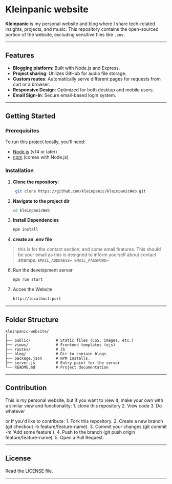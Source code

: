# Kleinpanic website

**Kleinpanic** is my personal website and blog where I share tech-related insights, projects, and music. This repository contains the open-sourced portion of the website, excluding sensitive files like `.env`.

---

## Features

- **Blogging platform**: Built with Node.js and Express.
- **Project sharing**: Utilizes GitHub for audio file storage.
- **Custom routes**: Automatically serve different pages for requests from curl or a browser.
- **Responsive Design**: Optimized for both desktop and mobile users.
- **Email Sign-In**: Secure email-based login system.

---

## Getting Started

### Prerequisites

To run this project locally, you'll need:

- [Node.js](https://nodejs.org/en/) (v14 or later)
- [npm](https://www.npmjs.com/) (comes with Node.js)

### Installation

1. **Clone the repository**:
   ```bash
    git clone https://github.com/kleinpanic/kleinpanicWeb.git 
    ```
2. **Navigate to the project dir**
    ```bash
    cd kleinpanicWeb
    ```
3. **Install Dependencies**
    ```bash
    npm install 
    ```
4. **create an .env file**
> this is for the contact section, and some email features. This should be your email as this is designed to inform yourself about contact attemps.
    ```
    EMAIL_ADDDRESS=
    EMAIL_PASSWORD=
    ```
6. Run the development server
    ```bash
    npm run start
    ```
7. Acces the Website
    ```bash
    http://localhost:port
    ```

---

## Folder Structure

```plaintext
kleinpanic-website/
│
├── public/           # Static files (CSS, images, etc.)
├── views/            # Frontend templates (ejs)
├── routes/           # JS
├── blog/             # Dir to contain blogs
├── package.json      # NPM installs.
├── server.js         # Entry point for the server
└── README.md         # Project documentation
```

---

## Contribution

This is my personal website, but if you want to view it, make your own with a similar view and functionality:
    1. clone this repository 
    2. View code
    3. Do whatever 


or If you'd like to contribute:
    1. Fork this repository.
    2. Create a new branch (git checkout -b feature/feature-name).
    3. Commit your changes (git commit -m 'Add some feature').
    4. Push to the branch (git push origin feature/feature-name).
    5. Open a Pull Request.

---

## License 

Read the LICENSE file. 

---
